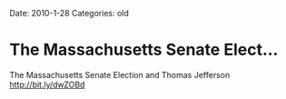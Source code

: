Date: 2010-1-28
Categories: old

# The Massachusetts Senate Elect...

The Massachusetts Senate Election and Thomas Jefferson <a href="http://bit.ly/dwZOBd" rel="nofollow">http://bit.ly/dwZOBd</a>
